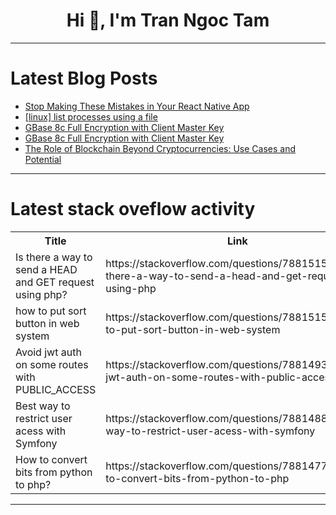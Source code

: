 <h1 align="center">Hi 👋, I'm Tran Ngoc Tam</h1>

---

# Latest Blog Posts 
<!-- BLOG-POST-LIST:START -->
- [Stop Making These Mistakes in Your React Native App](https://dev.to/aneeqakhan/stop-making-these-mistakes-in-your-react-native-app-2gmf)
- [[linux] list processes using a file](https://dev.to/nitwit/linux-list-processes-using-a-file-18dl)
- [GBase 8c Full Encryption with Client Master Key](https://dev.to/congcong/gbase-8c-full-encryption-with-client-master-key-4o3k)
- [GBase 8c Full Encryption with Client Master Key](https://dev.to/congcong/gbase-8c-full-encryption-with-client-master-key-35ig)
- [The Role of Blockchain Beyond Cryptocurrencies: Use Cases and Potential](https://dev.to/eazealliance/the-role-of-blockchain-beyond-cryptocurrencies-use-cases-and-potential-431a)
<!-- BLOG-POST-LIST:END -->

---

# Latest stack oveflow activity
<table>
  <tr><th>Title</th><th>Link</th></tr>
  <!-- STACKOVERFLOW:START --><tr><td>Is there a way to send a HEAD and GET request using php?</td><td>https://stackoverflow.com/questions/78815153/is-there-a-way-to-send-a-head-and-get-request-using-php</td></tr><tr><td>how to put sort button in web system</td><td>https://stackoverflow.com/questions/78815150/how-to-put-sort-button-in-web-system</td></tr><tr><td>Avoid jwt auth on some routes with PUBLIC_ACCESS</td><td>https://stackoverflow.com/questions/78814935/avoid-jwt-auth-on-some-routes-with-public-access</td></tr><tr><td>Best way to restrict user acess with Symfony</td><td>https://stackoverflow.com/questions/78814885/best-way-to-restrict-user-acess-with-symfony</td></tr><tr><td>How to convert bits from python to php?</td><td>https://stackoverflow.com/questions/78814778/how-to-convert-bits-from-python-to-php</td></tr><!-- STACKOVERFLOW:END -->
</table>

---


